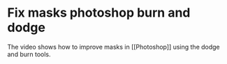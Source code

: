 # Fix masks photoshop burn and dodge
The video shows how to improve masks in [[Photoshop]] using the dodge and burn tools.